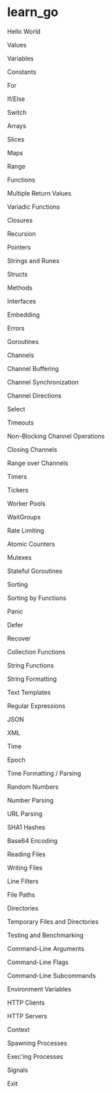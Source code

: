 # learn_go
Hello World

Values

Variables

Constants

For

If/Else

Switch

Arrays

Slices

Maps

Range

Functions

Multiple Return Values

Variadic Functions

Closures

Recursion

Pointers

Strings and Runes

Structs

Methods

Interfaces

Embedding

Errors

Goroutines

Channels

Channel Buffering

Channel Synchronization

Channel Directions

Select

Timeouts

Non-Blocking Channel Operations

Closing Channels

Range over Channels

Timers

Tickers

Worker Pools

WaitGroups

Rate Limiting

Atomic Counters

Mutexes

Stateful Goroutines

Sorting

Sorting by Functions

Panic

Defer

Recover

Collection Functions

String Functions

String Formatting

Text Templates

Regular Expressions

JSON

XML

Time

Epoch

Time Formatting / Parsing

Random Numbers

Number Parsing

URL Parsing

SHA1 Hashes

Base64 Encoding

Reading Files

Writing Files

Line Filters

File Paths

Directories

Temporary Files and Directories

Testing and Benchmarking

Command-Line Arguments

Command-Line Flags

Command-Line Subcommands

Environment Variables

HTTP Clients

HTTP Servers

Context

Spawning Processes

Exec'ing Processes

Signals

Exit

